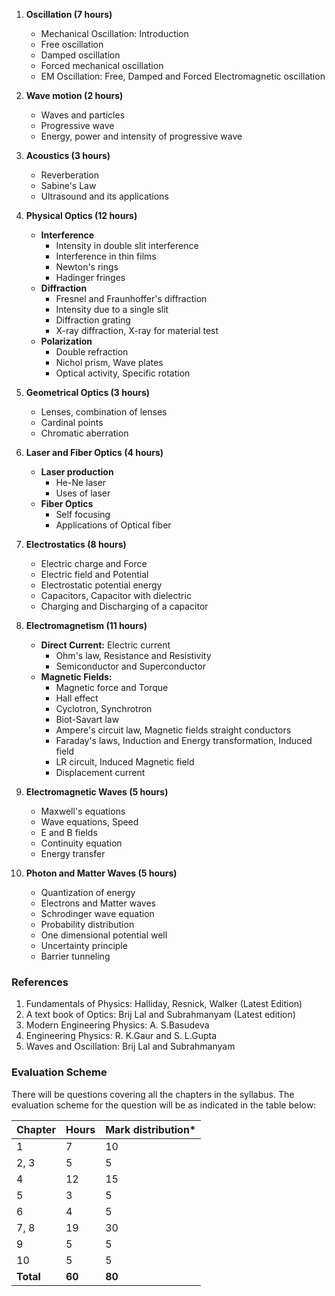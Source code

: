 1. **Oscillation (7 hours)**
   * Mechanical Oscillation: Introduction
   * Free oscillation
   * Damped oscillation
   * Forced mechanical oscillation
   * EM Oscillation: Free, Damped and Forced Electromagnetic oscillation

2. **Wave motion (2 hours)**
   * Waves and particles
   * Progressive wave
   * Energy, power and intensity of progressive wave

3. **Acoustics (3 hours)**
   * Reverberation
   * Sabine's Law
   * Ultrasound and its applications

4. **Physical Optics (12 hours)**
   * **Interference**
      * Intensity in double slit interference
      * Interference in thin films
      * Newton's rings
      * Hadinger fringes
   * **Diffraction**
      * Fresnel and Fraunhoffer's diffraction
      * Intensity due to a single slit
      * Diffraction grating
      * X-ray diffraction, X-ray for material test
   * **Polarization**
      * Double refraction
      * Nichol prism, Wave plates
      * Optical activity, Specific rotation

5. **Geometrical Optics (3 hours)**
   * Lenses, combination of lenses 
   * Cardinal points 
   * Chromatic aberration

6. **Laser and Fiber Optics (4 hours)**
   * **Laser production**
      * He-Ne laser
      * Uses of laser
   * **Fiber Optics**
      * Self focusing
      * Applications of Optical fiber

7. **Electrostatics (8 hours)**
   * Electric charge and Force 
   * Electric field and Potential 
   * Electrostatic potential energy 
   * Capacitors, Capacitor with dielectric 
   * Charging and Discharging of a capacitor

8. **Electromagnetism (11 hours)**
   * **Direct Current:** Electric current
      * Ohm's law, Resistance and Resistivity 
      * Semiconductor and Superconductor
   * **Magnetic Fields:**
      * Magnetic force and Torque 
      * Hall effect
      * Cyclotron, Synchrotron
      * Biot-Savart law 
      * Ampere's circuit law, Magnetic fields straight conductors
      * Faraday's laws, Induction and Energy transformation, Induced field 
      * LR circuit, Induced Magnetic field
      * Displacement current

9. **Electromagnetic Waves (5 hours)**
   * Maxwell's equations
   * Wave equations, Speed
   * E and B fields
   * Continuity equation
   * Energy transfer 

10. **Photon and Matter Waves (5 hours)**
    * Quantization of energy
    * Electrons and Matter waves 
    * Schrodinger wave equation 
    * Probability distribution 
    * One dimensional potential well 
    * Uncertainty principle 
    * Barrier tunneling


### References

1. Fundamentals of Physics: Halliday, Resnick, Walker (Latest Edition)
2. A text book of Optics: Brij Lal and Subrahmanyam (Latest edition)
3. Modern Engineering Physics: A. S.Basudeva
4. Engineering Physics: R. K.Gaur and S. L.Gupta
5. Waves and Oscillation: Brij Lal and Subrahmanyam

### Evaluation Scheme

There will be questions covering all the chapters in the syllabus. The evaluation scheme for the question will be as indicated in the table below: 

| Chapter   | Hours  | Mark distribution* |
| --------- | ------ | ------------------ |
| 1         | 7      | 10                 |
| 2, 3      | 5      | 5                  |
| 4         | 12     | 15                 |
| 5         | 3      | 5                  |
| 6         | 4      | 5                  |
| 7, 8      | 19     | 30                 |
| 9         | 5      | 5                  |
| 10        | 5      | 5                  |
| **Total** | **60** | **80**             |

